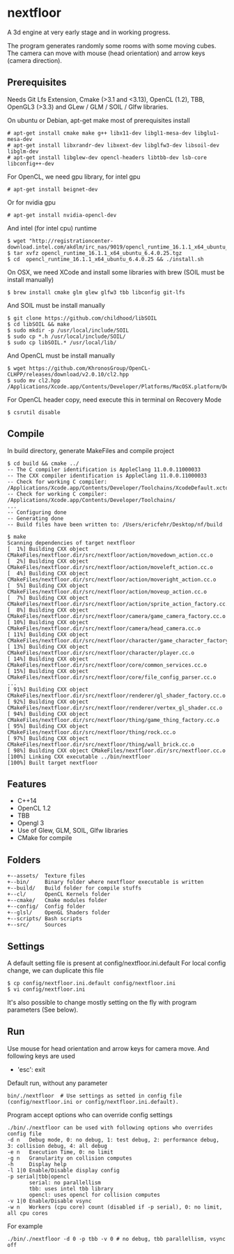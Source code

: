 # nextfloor

A 3d engine at very early stage and in working progress.

The program generates randomly some rooms with some moving cubes.
The camera can move with mouse (head orientation) and arrow keys (camera direction).

## Prerequisites

Needs Git Lfs Extension, Cmake (>3.1 and <3.13), OpenCL (1.2), TBB, OpenGL3 (>3.3) and GLew / GLM / SOIL / Glfw libraries.

On ubuntu or Debian, apt-get make most of prerequisites install
```
# apt-get install cmake make g++ libx11-dev libgl1-mesa-dev libglu1-mesa-dev
# apt-get install libxrandr-dev libxext-dev libglfw3-dev libsoil-dev libglm-dev
# apt-get install libglew-dev opencl-headers libtbb-dev lsb-core libconfig++-dev
```

For OpenCL, we need gpu library, for intel gpu
```
# apt-get install beignet-dev
```

Or for nvidia gpu
```
# apt-get install nvidia-opencl-dev
```

And intel (for intel cpu) runtime
```
$ wget "http://registrationcenter-download.intel.com/akdlm/irc_nas/9019/opencl_runtime_16.1.1_x64_ubuntu_6.4.0.25.tgz"
$ tar xvfz opencl_runtime_16.1.1_x64_ubuntu_6.4.0.25.tgz
$ cd  opencl_runtime_16.1.1_x64_ubuntu_6.4.0.25 && ./install.sh
```

On OSX, we need XCode and install some libraries with brew (SOIL must be install manually)
```
$ brew install cmake glm glew glfw3 tbb libconfig git-lfs
```

And SOIL must be install manually
```
$ git clone https://github.com/childhood/libSOIL
$ cd libSOIL && make
$ sudo mkdir -p /usr/local/include/SOIL
$ sudo cp *.h /usr/local/include/SOIL/
$ sudo cp libSOIL.* /usr/local/lib/
```

And OpenCL must be install manually
```
$ wget https://github.com/KhronosGroup/OpenCL-CLHPP/releases/download/v2.0.10/cl2.hpp
$ sudo mv cl2.hpp /Applications/Xcode.app/Contents/Developer/Platforms/MacOSX.platform/Developer/SDKs/MacOSX.sdk/System/Library/Frameworks/OpenCL.framework/Headers/
```

For OpenCL header copy, need execute this in terminal on Recovery Mode
```
$ csrutil disable
```

## Compile

In build directory, generate MakeFiles and compile project
```
$ cd build && cmake ../
-- The C compiler identification is AppleClang 11.0.0.11000033
-- The CXX compiler identification is AppleClang 11.0.0.11000033
-- Check for working C compiler: /Applications/Xcode.app/Contents/Developer/Toolchains/XcodeDefault.xctoolchain/usr/bin/cc
-- Check for working C compiler: /Applications/Xcode.app/Contents/Developer/Toolchains/
...
-- Configuring done
-- Generating done
-- Build files have been written to: /Users/ericfehr/Desktop/nf/build

$ make
Scanning dependencies of target nextfloor
[  1%] Building CXX object CMakeFiles/nextfloor.dir/src/nextfloor/action/movedown_action.cc.o
[  2%] Building CXX object CMakeFiles/nextfloor.dir/src/nextfloor/action/moveleft_action.cc.o
[  4%] Building CXX object CMakeFiles/nextfloor.dir/src/nextfloor/action/moveright_action.cc.o
[  5%] Building CXX object CMakeFiles/nextfloor.dir/src/nextfloor/action/moveup_action.cc.o
[  7%] Building CXX object CMakeFiles/nextfloor.dir/src/nextfloor/action/sprite_action_factory.cc.o
[  8%] Building CXX object CMakeFiles/nextfloor.dir/src/nextfloor/camera/game_camera_factory.cc.o
[ 10%] Building CXX object CMakeFiles/nextfloor.dir/src/nextfloor/camera/head_camera.cc.o
[ 11%] Building CXX object CMakeFiles/nextfloor.dir/src/nextfloor/character/game_character_factory.cc.o
[ 13%] Building CXX object CMakeFiles/nextfloor.dir/src/nextfloor/character/player.cc.o
[ 14%] Building CXX object CMakeFiles/nextfloor.dir/src/nextfloor/core/common_services.cc.o
[ 15%] Building CXX object CMakeFiles/nextfloor.dir/src/nextfloor/core/file_config_parser.cc.o
...
[ 91%] Building CXX object CMakeFiles/nextfloor.dir/src/nextfloor/renderer/gl_shader_factory.cc.o
[ 92%] Building CXX object CMakeFiles/nextfloor.dir/src/nextfloor/renderer/vertex_gl_shader.cc.o
[ 94%] Building CXX object CMakeFiles/nextfloor.dir/src/nextfloor/thing/game_thing_factory.cc.o
[ 95%] Building CXX object CMakeFiles/nextfloor.dir/src/nextfloor/thing/rock.cc.o
[ 97%] Building CXX object CMakeFiles/nextfloor.dir/src/nextfloor/thing/wall_brick.cc.o
[ 98%] Building CXX object CMakeFiles/nextfloor.dir/src/nextfloor.cc.o
[100%] Linking CXX executable ../bin/nextfloor
[100%] Built target nextfloor
```

## Features

- C++14
- OpenCL 1.2
- TBB
- Opengl 3
- Use of Glew, GLM, SOIL, Glfw libraries
- CMake for compile

## Folders
```
+--assets/  Texture files
+--bin/     Binary folder where nextfloor executable is written
+--build/   Build folder for compile stuffs
+--cl/      OpenCL Kernels folder
+--cmake/   Cmake modules folder
+--config/  Config folder
+--glsl/    OpenGL Shaders folder
+--scripts/ Bash scripts
+--src/     Sources
```

## Settings

A default setting file is present at config/nextfloor.ini.default
For local config change, we can duplicate this file
```
$ cp config/nextfloor.ini.default config/nextfloor.ini
$ vi config/nextfloor.ini
```

It's also possible to change mostly setting on the fly with program parameters (See below).

## Run

Use mouse for head orientation and arrow keys for camera move.
And following keys are used
- 'esc': exit

Default run, without any parameter
```
bin/./nextfloor  # Use settings as setted in config file (config/nextfloor.ini or config/nextfloor.ini.default).
```

Program accept options who can override config settings
```
./bin/./nextfloor can be used with following options who overrides config file
-d n   Debug mode, 0: no debug, 1: test debug, 2: performance debug, 3: collision debug, 4: all debug
-e n   Execution Time, 0: no limit
-g n   Granularity on collision computes
-h     Display help
-l 1|0 Enable/Disable display config
-p serial|tbb|opencl
       serial: no parallellism
       tbb: uses intel tbb library
       opencl: uses opencl for collision computes
-v 1|0 Enable/Disable vsync
-w n   Workers (cpu core) count (disabled if -p serial), 0: no limit, all cpu cores
```

For example
```
./bin/./nextfloor -d 0 -p tbb -v 0 # no debug, tbb parallellism, vsync off
```
